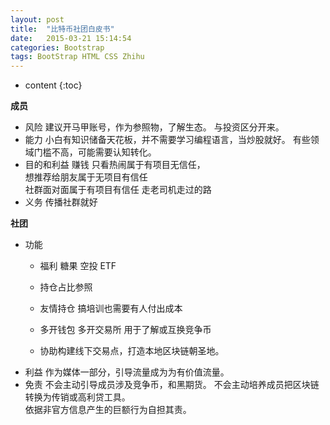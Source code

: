 ```yaml
---
layout: post
title:  "比特币社团白皮书"
date:   2015-03-21 15:14:54
categories: Bootstrap
tags: BootStrap HTML CSS Zhihu
---
```


* content
{:toc}



**成员**
- 风险
建议开马甲账号，作为参照物，了解生态。
 与投资区分开来。
- 能力
小白有知识储备天花板，并不需要学习编程语言，当炒股就好。
有些领域门槛不高，可能需要认知转化。
- 目的和利益
赚钱
只看热闹属于有项目无信任，  
想推荐给朋友属于无项目有信任   
社群面对面属于有项目有信任
走老司机走过的路
- 义务
传播社群就好

**社团**  
 - 功能
    - 福利
糖果 空投
ETF

   - 持仓占比参照
   - 友情持仓
   搞培训也需要有人付出成本
   - 多开钱包 多开交易所 用于了解或互换竞争币
   - 协助构建线下交易点，打造本地区块链朝圣地。
- 利益
作为媒体一部分，引导流量成为为有价值流量。
- 免责
不会主动引导成员涉及竞争币，和黑期货。
不会主动培养成员把区块链转换为传销或高利贷工具。  
依据非官方信息产生的巨额行为自担其责。
